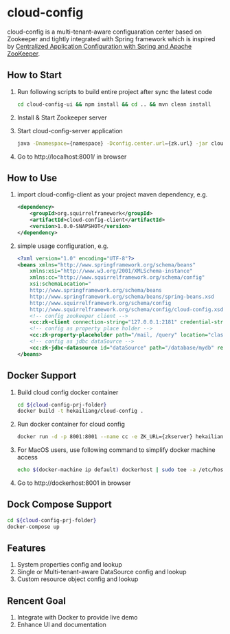 # cloud-config
cloud-config is a multi-tenant-aware configuaration center based on Zookeeper and tightly integrated with Spring framework which is inspired by [Centralized Application Configuration with Spring and Apache ZooKeeper](http://www.infoq.com/presentations/spring-apache-zookeeper).

## How to Start
1. Run following scripts to build entire project after sync the latest code  
   
   ```bash
   cd cloud-config-ui && npm install && cd .. && mvn clean install
   ```
2. Install & Start Zookeeper server
3. Start cloud-config-server application  

   ```bash
   java -Dnamespace={namespace} -Dconfig.center.url={zk.url} -jar cloud-config-server/target/cloud-config-server-1.0.0-SNAPSHOT.jar  
   ```
4. Go to http://localhost:8001/ in browser

## How to Use
1. import cloud-config-client as your project maven dependency, e.g.  

    ```xml
    <dependency>
        <groupId>org.squirrelframework</groupId>
        <artifactId>cloud-config-client</artifactId>
        <version>1.0.0-SNAPSHOT</version>
    </dependency>
    ```
2. simple usage configuration, e.g.  

    ```xml
    <?xml version="1.0" encoding="UTF-8"?>
    <beans xmlns="http://www.springframework.org/schema/beans"
        xmlns:xsi="http://www.w3.org/2001/XMLSchema-instance"
        xmlns:cc="http://www.squirrelframework.org/schema/config"
        xsi:schemaLocation="
        http://www.springframework.org/schema/beans
        http://www.springframework.org/schema/beans/spring-beans.xsd
        http://www.squirrelframework.org/schema/config
        http://www.squirrelframework.org/schema/config/cloud-config.xsd">
    	<!-- config zookeeper client -->
    	<cc:zk-client connection-string="127.0.0.1:2181" credential-string="user:passwd"/>
		<!-- config as property place holder -->
		<cc:zk-property-placeholder path="/mail, /query" location="classpath:query-server.properties"/>
    	<!-- config as jdbc dataSource -->
    	<cc:zk-jdbc-datasource id="dataSource" path="/database/mydb" resource-type="C3P0"/>
    </beans>
    ```

## Docker Support
1. Build cloud config docker container   
   
   ```bash
   cd ${cloud-config-prj-folder}
   docker build -t hekailiang/cloud-config .   
   ```
2. Run docker container for cloud config 
   
   ```bash
   docker run -d -p 8001:8001 --name cc -e ZK_URL={zkserver} hekailiang/cloud-config
   ```
3. For MacOS users, use following command to simplify docker machine access  
   
   ```bash
   echo $(docker-machine ip default) dockerhost | sudo tee -a /etc/hosts
   ```
4. Go to http://dockerhost:8001 in browser  

## Dock Compose Support  

   ```bash
   cd ${cloud-config-prj-folder}
   docker-compose up
   ```
   

## Features  
1. System properties config and lookup    
2. Single or Multi-tenant-aware DataSource config and lookup    
3. Custom resource object config and lookup  

## Rencent Goal
1. Integrate with Docker to provide live demo
2. Enhance UI and documentation
